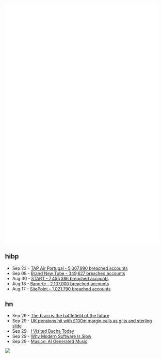 ![Metrics](https://raw.githubusercontent.com/phixion/phixion/master/metrics.svg)

## hibp

<!--
for https://github.com/phixion/phixion/blob/main/.github/workflows/feeds.yml
-->
<!--START_SECTION:haveibeenpwnd-->
- Sep 23 - [TAP Air Portugal - 5,067,990 breached accounts](https://haveibeenpwned.com/PwnedWebsites#TAPAirPortugal)
- Sep 08 - [Brand New Tube - 349,627 breached accounts](https://haveibeenpwned.com/PwnedWebsites#BrandNewTube)
- Aug 30 - [START - 7,455,386 breached accounts](https://haveibeenpwned.com/PwnedWebsites#Start)
- Aug 18 - [Banorte - 2,107,000 breached accounts](https://haveibeenpwned.com/PwnedWebsites#Banorte)
- Aug 17 - [SitePoint - 1,021,790 breached accounts](https://haveibeenpwned.com/PwnedWebsites#SitePoint)
<!--END_SECTION:haveibeenpwnd-->

## hn

<!--
for https://github.com/phixion/phixion/blob/main/.github/workflows/feeds.yml
-->
<!--START_SECTION:hn-->
- Sep 29 - [The brain is the battlefield of the future](https://mwi.usma.edu/mwi-video-brain-battlefield-future-dr-james-giordano/)
- Sep 29 - [UK pensions hit with £100m margin calls as gilts and sterling slide](https://www.risk.net/derivatives/7954682/uk-pensions-hit-with-ps100m-margin-calls-as-gilts-and-sterling-slide)
- Sep 29 - [I Visited Bucha Today](https://www.amazonredshiftresearchproject.org/slblog/index.html#butcha)
- Sep 29 - [Why Modern Software Is Slow](https://randomascii.wordpress.com/2022/09/29/why-modern-software-is-slow-windows-voice-recorder/)
- Sep 29 - [Musico: AI Generated Music](https://www.musi-co.com/listen/streams)
<!--END_SECTION:hn-->

<!--
for https://yhype.me
-->
![](https://hit.yhype.me/github/profile?user_id=13013670)

